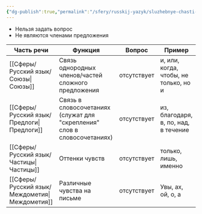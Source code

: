```yaml
---
{"dg-publish":true,"permalink":"/sfery/russkij-yazyk/sluzhebnye-chasti-rechi/","tags":["Русский"]}
---
```


- Нельзя задать вопрос
- Не являются членами предложения

| Часть речи     | Функция                                                                  | Вопрос      | Пример                                |
| -------------- | ------------------------------------------------------------------------ | ----------- | ------------------------------------- |
| [[Сферы/Русский язык/Союзы\|Союзы]]      | Связь однородных членов/частей сложного предложения                      | отсутствует | и, или, когда, чтобы, не только, но и |
| [[Сферы/Русский язык/Предлоги\|Предлоги]]   | Связь в словосочетаниях (служат для "скрепления" слов в словосочетаниях) | отсутствует | из, благодаря, в, по, над, в течение  |
| [[Сферы/Русский язык/Частицы\|Частицы]]    | Оттенки чувств                                                           | отсутствует | только, лишь, именно                  |
| [[Сферы/Русский язык/Междометия\|Междометия]] | Различные чувства на письме                                              | отсутствует | Увы, ах, ой, о, а                     |
